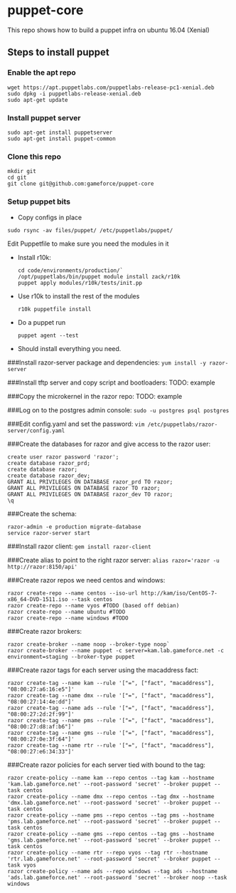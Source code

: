 # puppet-core
  This repo shows how to build a puppet infra on ubuntu 16.04 (Xenial)

## Steps to install puppet
### Enable the apt repo
``` 
wget https://apt.puppetlabs.com/puppetlabs-release-pc1-xenial.deb
sudo dpkg -i puppetlabs-release-xenial.deb
sudo apt-get update
```

### Install puppet server
```
sudo apt-get install puppetserver
sudo apt-get install puppet-common
```

### Clone this repo
```
mkdir git
cd git
git clone git@github.com:gameforce/puppet-core
```

### Setup puppet bits

  - Copy configs in place
  ```
  sudo rsync -av files/puppet/ /etc/puppetlabs/puppet/
  ```
  
  Edit Puppetfile to make sure you need the modules in it
  - Install r10k:
    ```
    cd code/environments/production/`
    /opt/puppetlabs/bin/puppet module install zack/r10k
    puppet apply modules/r10k/tests/init.pp
    ```
    
  - Use r10k to install the rest of the modules
    ```
    r10k puppetfile install
    ```
    
  - Do a puppet run
    ```
    puppet agent --test
    ```
    
  - Should install everything you need.

###Install razor-server package and dependencies:
  `yum install -y razor-server`

###Install tftp server and copy script and bootloaders:
  TODO: example

###Copy the microkernel in the razor repo:
  TODO: example

###Log on to the postgres admin console:
  `sudo -u postgres psql postgres`

###Edit config.yaml and set the password:
  `vim /etc/puppetlabs/razor-server/config.yaml`

###Create the databases for razor and give access to the razor user:
  ```
  create user razor password 'razor';
  create database razor_prd;
  create database razor;
  create database razor_dev;
  GRANT ALL PRIVILEGES ON DATABASE razor_prd TO razor;
  GRANT ALL PRIVILEGES ON DATABASE razor TO razor;
  GRANT ALL PRIVILEGES ON DATABASE razor_dev TO razor;
  \q
  ```

###Create the schema:
  ```
  razor-admin -e production migrate-database
  service razor-server start
  ```

###Install razor client:
  `gem install razor-client`

###Create alias to point to the right razor server:
  `alias razor='razor -u http://razor:8150/api'`

###Create razor repos we need centos and windows:
  ```
  razor create-repo --name centos --iso-url http://kam/iso/CentOS-7-x86_64-DVD-1511.iso --task centos
  razor create-repo --name vyos #TODO (based off debian)
  razor create-repo --name ubuntu #TODO
  razor create-repo --name windows #TODO
  ```


###Create razor brokers:
  ```
  razor create-broker --name noop --broker-type noop`
  razor create-broker --name puppet -c server=kam.lab.gameforce.net -c environment=staging --broker-type puppet
  ```

###Create razor tags for each server using the macaddress fact:
  ```
  razor create-tag --name kam --rule '["=", ["fact", "macaddress"], "08:00:27:a6:16:e5"]'
  razor create-tag --name dmx --rule '["=", ["fact", "macaddress"], "08:00:27:14:4e:dd"]'
  razor create-tag --name ads --rule '["=", ["fact", "macaddress"], "08:00:27:2d:2f:99"]'
  razor create-tag --name pms --rule '["=", ["fact", "macaddress"], "08:00:27:d8:af:b6"]'
  razor create-tag --name gms --rule '["=", ["fact", "macaddress"], "08:00:27:0e:3f:64"]'
  razor create-tag --name rtr --rule '["=", ["fact", "macaddress"], "08:00:27:e6:34:33"]'
  ```

###Create razor policies for each server tied with bound to the tag:
  ```
  razor create-policy --name kam --repo centos --tag kam --hostname 'kam.lab.gameforce.net' --root-password 'secret' --broker puppet --task centos
  razor create-policy --name dmx --repo centos --tag dmx --hostname 'dmx.lab.gameforce.net' --root-password 'secret' --broker puppet --task centos
  razor create-policy --name pms --repo centos --tag pms --hostname 'pms.lab.gameforce.net' --root-password 'secret' --broker puppet --task centos
  razor create-policy --name gms --repo centos --tag gms --hostname 'gms.lab.gameforce.net' --root-password 'secret' --broker puppet --task centos
  razor create-policy --name rtr --repo vyos --tag rtr --hostname 'rtr.lab.gameforce.net' --root-password 'secret' --broker puppet --task vyos
  razor create-policy --name ads --repo windows --tag ads --hostname 'ads.lab.gameforce.net' --root-password 'secret' --broker noop --task windows
  ```
